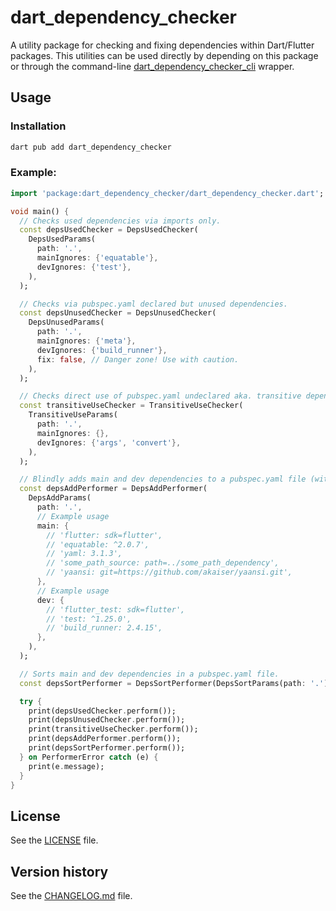 # dart_dependency_checker

A utility package for checking and fixing dependencies within Dart/Flutter packages. This utilities can be used directly
by depending on this package or through the
command-line [dart_dependency_checker_cli](https://pub.dev/packages/dart_dependency_checker_cli) wrapper.

## Usage

### Installation

```bash
dart pub add dart_dependency_checker
```

### Example:

```dart
import 'package:dart_dependency_checker/dart_dependency_checker.dart';

void main() {
  // Checks used dependencies via imports only.
  const depsUsedChecker = DepsUsedChecker(
    DepsUsedParams(
      path: '.',
      mainIgnores: {'equatable'},
      devIgnores: {'test'},
    ),
  );

  // Checks via pubspec.yaml declared but unused dependencies.
  const depsUnusedChecker = DepsUnusedChecker(
    DepsUnusedParams(
      path: '.',
      mainIgnores: {'meta'},
      devIgnores: {'build_runner'},
      fix: false, // Danger zone! Use with caution.
    ),
  );

  // Checks direct use of pubspec.yaml undeclared aka. transitive dependencies.
  const transitiveUseChecker = TransitiveUseChecker(
    TransitiveUseParams(
      path: '.',
      mainIgnores: {},
      devIgnores: {'args', 'convert'},
    ),
  );

  // Blindly adds main and dev dependencies to a pubspec.yaml file (without consulting dart pub add).
  const depsAddPerformer = DepsAddPerformer(
    DepsAddParams(
      path: '.',
      // Example usage
      main: {
        // 'flutter: sdk=flutter',
        // 'equatable: ^2.0.7',
        // 'yaml: 3.1.3',
        // 'some_path_source: path=../some_path_dependency',
        // 'yaansi: git=https://github.com/akaiser/yaansi.git',
      },
      // Example usage
      dev: {
        // 'flutter_test: sdk=flutter',
        // 'test: ^1.25.0',
        // 'build_runner: 2.4.15',
      },
    ),
  );

  // Sorts main and dev dependencies in a pubspec.yaml file.
  const depsSortPerformer = DepsSortPerformer(DepsSortParams(path: '.'));

  try {
    print(depsUsedChecker.perform());
    print(depsUnusedChecker.perform());
    print(transitiveUseChecker.perform());
    print(depsAddPerformer.perform());
    print(depsSortPerformer.perform());
  } on PerformerError catch (e) {
    print(e.message);
  }
}
 ```

## License

See the [LICENSE](LICENSE) file.

## Version history

See the [CHANGELOG.md](CHANGELOG.md) file.
